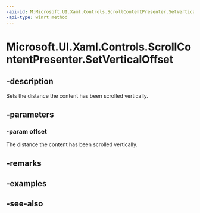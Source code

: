 ```yaml
---
-api-id: M:Microsoft.UI.Xaml.Controls.ScrollContentPresenter.SetVerticalOffset(System.Double)
-api-type: winrt method
---
```


<!-- Method syntax
public void SetVerticalOffset(System.Double offset)
-->

# Microsoft.UI.Xaml.Controls.ScrollContentPresenter.SetVerticalOffset

## -description
Sets the distance the content has been scrolled vertically.

## -parameters
### -param offset
The distance the content has been scrolled vertically.

## -remarks

## -examples

## -see-also
